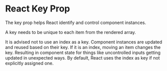 # React Key Prop

The key prop helps React identify and control component instances.

A key needs to be unique to each item from the rendered array.

It is advised not to use an index as a key. Component instances are updated and reused based on their key. If it is an index, moving an item changes the key. Resulting in component state for things like uncontrolled inputs getting updated in unexpected ways. By default, React uses the index as key if not explicitly assigned one.
